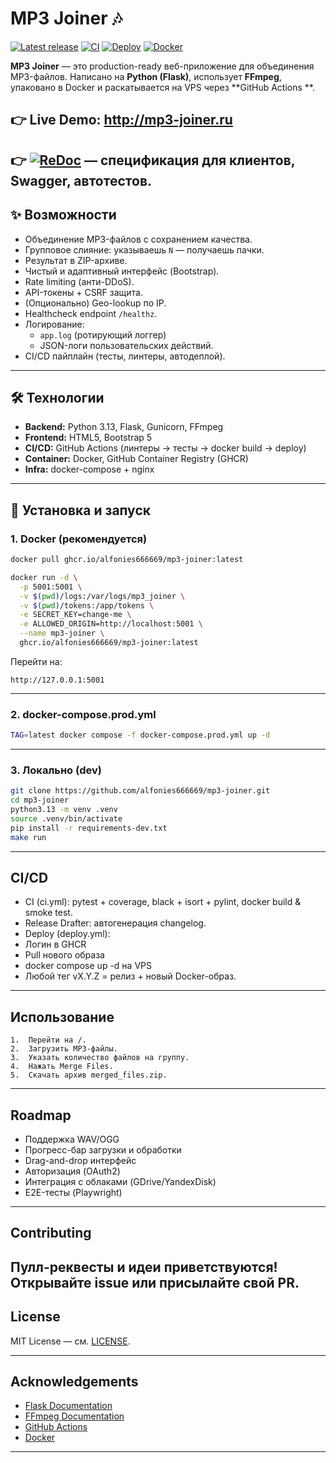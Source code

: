 # MP3 Joiner 🎶

[![Latest release](https://img.shields.io/github/v/release/alfonies666669/mp3-joiner?sort=semver)](https://github.com/alfonies666669/mp3-joiner/releases)
[![CI](https://github.com/alfonies666669/mp3-joiner/actions/workflows/ci.yml/badge.svg)](https://github.com/alfonies666669/mp3-joiner/actions/workflows/ci.yml)
[![Deploy](https://github.com/alfonies666669/mp3-joiner/actions/workflows/deploy.yml/badge.svg)](https://github.com/alfonies666669/mp3-joiner/actions/workflows/deploy.yml)
[![Docker](https://img.shields.io/badge/docker-ghcr.io%2Falfonies666669%2Fmp3--joiner-blue)](https://github.com/alfonies666669/mp3-joiner/pkgs/container/mp3-joiner)

**MP3 Joiner** — это production-ready веб-приложение для объединения MP3-файлов.
Написано на **Python (Flask)**, использует **FFmpeg**, упаковано в Docker и раскатывается на VPS через **GitHub Actions
**.

**👉 Live Demo: http://mp3-joiner.ru**
---
👉 [![ReDoc](https://img.shields.io/badge/ReDoc-OpenAPI-red)](https://alfonies666669.github.io/mp3-joiner/) — спецификация для клиентов, Swagger, автотестов.
---

## ✨ Возможности

- Объединение MP3-файлов с сохранением качества.
- Групповое слияние: указываешь `N` — получаешь пачки.
- Результат в ZIP-архиве.
- Чистый и адаптивный интерфейс (Bootstrap).
- Rate limiting (анти-DDoS).
- API-токены + CSRF защита.
- (Опционально) Geo-lookup по IP.
- Healthcheck endpoint `/healthz`.
- Логирование:
    - `app.log` (ротирующий логгер)
    - JSON-логи пользовательских действий.
- CI/CD пайплайн (тесты, линтеры, автодеплой).

---

## 🛠️ Технологии

- **Backend:** Python 3.13, Flask, Gunicorn, FFmpeg
- **Frontend:** HTML5, Bootstrap 5
- **CI/CD:** GitHub Actions (линтеры → тесты → docker build → deploy)
- **Container:** Docker, GitHub Container Registry (GHCR)
- **Infra:** docker-compose + nginx

---

## 🚀 Установка и запуск

### 1. Docker (рекомендуется)

```bash
docker pull ghcr.io/alfonies666669/mp3-joiner:latest

docker run -d \
  -p 5001:5001 \
  -v $(pwd)/logs:/var/logs/mp3_joiner \
  -v $(pwd)/tokens:/app/tokens \
  -e SECRET_KEY=change-me \
  -e ALLOWED_ORIGIN=http://localhost:5001 \
  --name mp3-joiner \
  ghcr.io/alfonies666669/mp3-joiner:latest
```

Перейти на:

   ```
   http://127.0.0.1:5001
   ```

---

### 2. docker-compose.prod.yml

```bash
TAG=latest docker compose -f docker-compose.prod.yml up -d
```

---

### 3. Локально (dev)

```bash
git clone https://github.com/alfonies666669/mp3-joiner.git
cd mp3-joiner
python3.13 -m venv .venv
source .venv/bin/activate
pip install -r requirements-dev.txt
make run
```

---

## CI/CD

- CI (ci.yml): pytest + coverage, black + isort + pylint, docker build & smoke test.
- Release Drafter: автогенерация changelog.
- Deploy (deploy.yml):
- Логин в GHCR
- Pull нового образа
- docker compose up -d на VPS
- Любой тег vX.Y.Z = релиз + новый Docker-образ.

---

## Использование

	1.	Перейти на /.
	2.	Загрузить MP3-файлы.
	3.	Указать количество файлов на группу.
	4.	Нажать Merge Files.
	5.	Скачать архив merged_files.zip.

---

## Roadmap

- Поддержка WAV/OGG
- Прогресс-бар загрузки и обработки
- Drag-and-drop интерфейс
- Авторизация (OAuth2)
- Интеграция с облаками (GDrive/YandexDisk)
- E2E-тесты (Playwright)

---

## Contributing

Пулл-реквесты и идеи приветствуются!
Открывайте issue или присылайте свой PR.
---

## License

MIT License — см. [LICENSE](LICENSE).

---

## Acknowledgements

- [Flask Documentation](https://flask.palletsprojects.com/)
- [FFmpeg Documentation](https://ffmpeg.org/documentation.html)
- [GitHub Actions](https://docs.github.com/en/actions)
- [Docker](https://docs.docker.com/)

---
